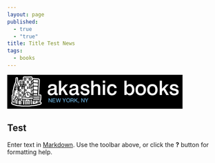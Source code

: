 ```yaml
---
layout: page
published: 
  - true
  - "true"
title: Title Test News
tags: 
  - books
---
```


![](/assets/img/akbooks.gif)
## Test

Enter text in [Markdown](http://daringfireball.net/projects/markdown/). Use the toolbar above, or click the **?** button for formatting help.
